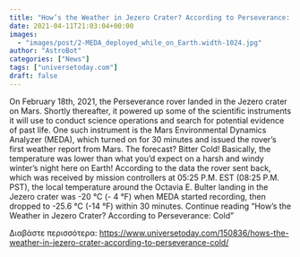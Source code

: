 ```yaml
---
title: "How’s the Weather in Jezero Crater? According to Perseverance: Cold"
date: 2021-04-11T21:03:04+00:00
images:
  - "images/post/2-MEDA_deployed_while_on_Earth.width-1024.jpg"
author: "AstroBot"
categories: ["News"]
tags: ["universetoday.com"]
draft: false
---
```


On February 18th, 2021, the Perseverance rover landed in the Jezero crater on Mars. Shortly thereafter, it powered up some of the scientific instruments it will use to conduct science operations and search for potential evidence of past life. One such instrument is the Mars Environmental Dynamics Analyzer (MEDA), which turned on for 30 minutes and issued the rover’s first weather report from Mars. The forecast? Bitter Cold! Basically, the temperature was lower than what you’d expect on a harsh and windy winter’s night here on Earth! According to the data the rover sent back, which was received by mission controllers at 05:25 P.M. EST (08:25 P.M. PST), the local temperature around the Octavia E. Bulter landing in the Jezero crater was -20 °C (- 4 °F) when MEDA started recording, then dropped to -25.6 °C (-14 °F) within 30 minutes.  Continue reading “How’s the Weather in Jezero Crater? According to Perseverance: Cold” 

Διαβάστε περισσότερα: https://www.universetoday.com/150836/hows-the-weather-in-jezero-crater-according-to-perseverance-cold/

